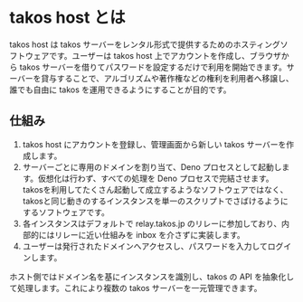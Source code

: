 # takos host とは

takos host は takos
サーバーをレンタル形式で提供するためのホスティングソフトウェアです。ユーザーは
takos host 上でアカウントを作成し、ブラウザから takos
サーバーを借りてパスワードを設定するだけで利用を開始できます。サーバーを貸与することで、アルゴリズムや著作権などの権利を利用者へ移譲し、誰でも自由に
takos を運用できるようにすることが目的です。

## 仕組み

1. takos host にアカウントを登録し、管理画面から新しい takos
   サーバーを作成します。
2. サーバーごとに専用のドメインを割り当て、Deno
   プロセスとして起動します。仮想化は行わず、すべての処理を Deno
   プロセスで完結させます。
   takosを利用してたくさん起動して成立するようなソフトウェアではなく、
   takosと同じ動きのするインスタンスを単一のスクリプトでさばけるようにするソフトウェアです。
3. 各インスタンスはデフォルトで relay.takos.jp
   のリレーに参加しており、内部的にはリレーに近い仕組みを inbox
   を介さずに実装します。
4. ユーザーは発行されたドメインへアクセスし、パスワードを入力してログインします。


ホスト側ではドメイン名を基にインスタンスを識別し、takos の API
を抽象化して処理します。これにより複数の takos サーバーを一元管理できます。